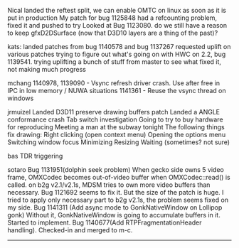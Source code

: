 Nical
        landed the reftest split, we can enable OMTC on linux as soon as it is put in production
        My patch for bug 1125848 had a refcounting problem, fixed it and pushed to try
        Looked at Bug 1123080. do we still have a reason to keep gfxD2DSurface (now that D3D10 layers are a thing of the past)?



kats:
        landed patches from bug 1140578 and bug 1137267
        requested uplift on various patches
        trying to figure out what's going on with HWC on 2.2, bug 1139541. trying uplifting a bunch of stuff from master to see what fixed it, not making much progress



mchang
        1140978, 1139090 - Vsync refresh driver crash. Use after free in IPC in low memory / NUWA situations
        1141361 - Reuse the vsync thread on windows



jrmuizel
        Landed D3D11 preserve drawing buffers patch
        Landed a ANGLE conformance crash
        Tab switch investigation
        Going to try to buy hardware for reproducing
        Meeting a man at the subway tonight
        The following things fix drawing:
        Right clicking (open context menu)
        Opening the options menu
        Switching window focus
        Minimizing
        Resizing
        Waiting (sometimes? not sure)



bas
        TDR triggering



sotaro
        Bug 1131951(dolphin seek problem) When gecko side owns 5 video frame, OMXCodec becomes out-of-video buffer when OMXCodec::read() is called. on b2g v2.1/v2.1s, MDSM tries to own more video buffers  than necessary. Bug 1121692 seems to fix it. But the size of the patch is huge. I tried to apply only necessary part to b2g v2.1s, the problem seems fixed on my side.
        Bug 1141311 (Add async mode to GonkNativeWindow on Lollipop gonk) Without it, GonkNativeWindow is going to accumulate buffers in it. Started to implement.
        Bug 1140677(Add RTPFragmentationHeader handling). Checked-in and merged to m-c.





________________



